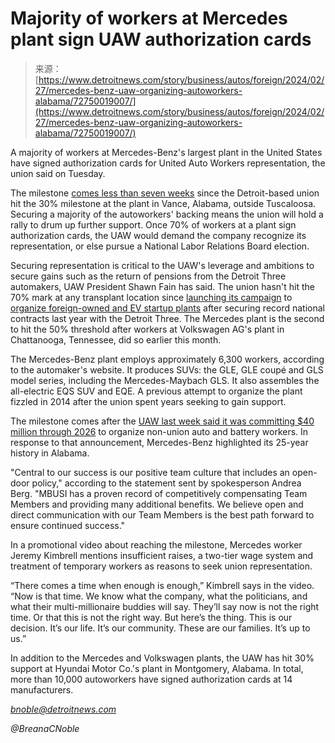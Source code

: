 <!--yml
category: 未分类
date: 2024-05-29 13:27:50
-->

# Majority of workers at Mercedes plant sign UAW authorization cards

> 来源：[https://www.detroitnews.com/story/business/autos/foreign/2024/02/27/mercedes-benz-uaw-organizing-autoworkers-alabama/72750019007/](https://www.detroitnews.com/story/business/autos/foreign/2024/02/27/mercedes-benz-uaw-organizing-autoworkers-alabama/72750019007/)

A majority of workers at Mercedes-Benz's largest plant in the United States have signed authorization cards for United Auto Workers representation, the union said on Tuesday.

The milestone [comes less than seven weeks](/story/business/autos/foreign/2024/01/10/tuscaloosa-alabama-mercedes-benz-uaw-authorization-union/72176259007/) since the Detroit-based union hit the 30% milestone at the plant in Vance, Alabama, outside Tuscaloosa. Securing a majority of the autoworkers' backing means the union will hold a rally to drum up further support. Once 70% of workers at a plant sign authorization cards, the UAW would demand the company recognize its representation, or else pursue a National Labor Relations Board election.

Securing representation is critical to the UAW's leverage and ambitions to secure gains such as the return of pensions from the Detroit Three automakers, UAW President Shawn Fain has said. The union hasn't hit the 70% mark at any transplant location since [launching its campaign](/story/business/autos/2023/11/29/uaw-organizing-campaign-double-autoworker-membership/71742687007/) to [organize foreign-owned and EV startup plants](/story/business/autos/foreign/2023/12/11/uaw-organize-transplants-ev-autoworkers/71678033007/) after securing record national contracts last year with the Detroit Three. The Mercedes plant is the second to hit the 50% threshold after workers at Volkswagen AG's plant in Chattanooga, Tennessee, did so earlier this month.

The Mercedes-Benz plant employs approximately 6,300 workers, according to the automaker's website. It produces SUVs: the GLE, GLE coupé and GLS model series, including the Mercedes-Maybach GLS. It also assembles the all-electric EQS SUV and EQE. A previous attempt to organize the plant fizzled in 2014 after the union spent years seeking to gain support.

The milestone comes after the [UAW last week said it was committing $40 million through 2026](/story/business/autos/2024/02/21/uaw-funding-organizing-non-union-auto-battery-workers/72687305007/) to organize non-union auto and battery workers. In response to that announcement, Mercedes-Benz highlighted its 25-year history in Alabama.

"Central to our success is our positive team culture that includes an open-door policy," according to the statement sent by spokesperson Andrea Berg. "MBUSI has a proven record of competitively compensating Team Members and providing many additional benefits. We believe open and direct communication with our Team Members is the best path forward to ensure continued success."

In a promotional video about reaching the milestone, Mercedes worker Jeremy Kimbrell mentions insufficient raises, a two-tier wage system and treatment of temporary workers as reasons to seek union representation.

“There comes a time when enough is enough,” Kimbrell says in the video. “Now is that time. We know what the company, what the politicians, and what their multi-millionaire buddies will say. They’ll say now is not the right time. Or that this is not the right way. But here’s the thing. This is our decision. It’s our life. It’s our community. These are our families. It’s up to us.” 

In addition to the Mercedes and Volkswagen plants, the UAW has hit 30% support at Hyundai Motor Co.'s plant in Montgomery, Alabama. In total, more than 10,000 autoworkers have signed authorization cards at 14 manufacturers.

*bnoble@detroitnews.com*

*@BreanaCNoble*